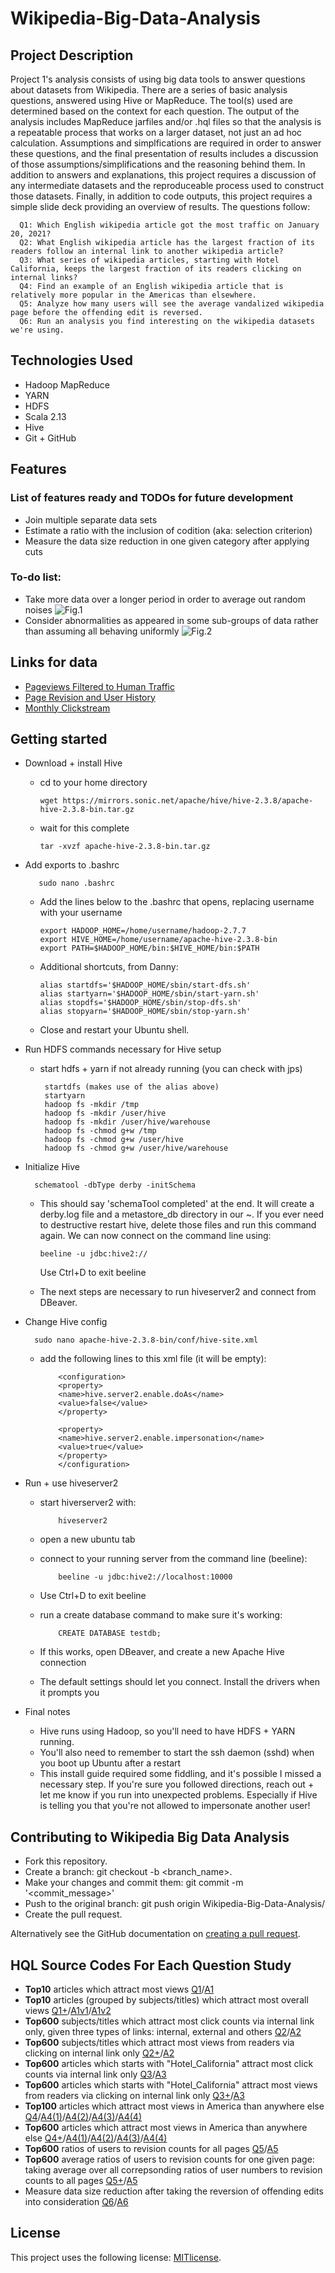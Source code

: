 # Wikipedia-Big-Data-Analysis

## Project Description

Project 1's analysis consists of using big data tools to answer questions about datasets from Wikipedia. There are a series of basic analysis questions, answered using Hive or MapReduce. The tool(s) used are determined based on the context for each question. The output of the analysis includes MapReduce jarfiles and/or .hql files so that the analysis is a repeatable process that works on a larger dataset, not just an ad hoc calculation. Assumptions and simplfications are required in order to answer these questions, and the final presentation of results includes a discussion of those assumptions/simplifications and the reasoning behind them. In addition to answers and explanations, this project requires a discussion of any intermediate datasets and the reproduceable process used to construct those datasets. Finally, in addition to code outputs, this project requires a simple slide deck providing an overview of results. The questions follow: 

      Q1: Which English wikipedia article got the most traffic on January 20, 2021?
      Q2: What English wikipedia article has the largest fraction of its readers follow an internal link to another wikipedia article?
      Q3: What series of wikipedia articles, starting with Hotel California, keeps the largest fraction of its readers clicking on internal links? 
      Q4: Find an example of an English wikipedia article that is relatively more popular in the Americas than elsewhere. 
      Q5: Analyze how many users will see the average vandalized wikipedia page before the offending edit is reversed.
      Q6: Run an analysis you find interesting on the wikipedia datasets we're using.

## Technologies Used

* Hadoop MapReduce
* YARN
* HDFS
* Scala 2.13
* Hive
* Git + GitHub

## Features

### List of features ready and TODOs for future development
* Join multiple separate data sets 
* Estimate a ratio with the inclusion of codition (aka: selection criterion) 
* Measure the data size reduction in one given category after applying cuts 

### To-do list:
* Take more data over a longer period in order to average out random noises 
![Fig.1](https://github.com/renjmindy/Wikipedia-Big-Data-Analysis/blob/main/pic/pj1-wb-2.png)
* Consider abnormalities as appeared in some sub-groups of data rather than assuming all behaving uniformly
![Fig.2](https://github.com/renjmindy/Wikipedia-Big-Data-Analysis/blob/main/pic/pj1-wb-3.png)

## Links for data

* [Pageviews Filtered to Human Traffic](https://wikitech.wikimedia.org/wiki/Analytics/Data_Lake/Traffic/Pageviews)
* [Page Revision and User History](https://wikitech.wikimedia.org/wiki/Analytics/Data_Lake/Edits/Mediawiki_history_dumps#Technical_Documentation)
* [Monthly Clickstream](https://meta.wikimedia.org/wiki/Research:Wikipedia_clickstream)

## Getting started

* Download + install Hive

   - cd to your home directory
         
         wget https://mirrors.sonic.net/apache/hive/hive-2.3.8/apache-hive-2.3.8-bin.tar.gz
   
   - wait for this complete
         
         tar -xvzf apache-hive-2.3.8-bin.tar.gz
         
* Add exports to .bashrc

         sudo nano .bashrc

   - Add the lines below to the .bashrc that opens, replacing username with your username

         export HADOOP_HOME=/home/username/hadoop-2.7.7
         export HIVE_HOME=/home/username/apache-hive-2.3.8-bin
         export PATH=$HADOOP_HOME/bin:$HIVE_HOME/bin:$PATH

   - Additional shortcuts, from Danny:

         alias startdfs='$HADOOP_HOME/sbin/start-dfs.sh'
         alias startyarn='$HADOOP_HOME/sbin/start-yarn.sh'
         alias stopdfs='$HADOOP_HOME/sbin/stop-dfs.sh'
         alias stopyarn='$HADOOP_HOME/sbin/stop-yarn.sh'

   - Close and restart your Ubuntu shell.
   
* Run HDFS commands necessary for Hive setup

  - start hdfs + yarn if not already running (you can check with jps)

         startdfs (makes use of the alias above)
         startyarn
         hadoop fs -mkdir /tmp
         hadoop fs -mkdir /user/hive
         hadoop fs -mkdir /user/hive/warehouse
         hadoop fs -chmod g+w /tmp
         hadoop fs -chmod g+w /user/hive
         hadoop fs -chmod g+w /user/hive/warehouse
         
* Initialize Hive

        schematool -dbType derby -initSchema

  - This should say 'schemaTool completed' at the end. It will create a derby.log file and a metastore_db directory in our ~. 
    If you ever need to destructive restart hive, delete those files and run this command again.
    We can now connect on the command line using: 
            
        beeline -u jdbc:hive2://

    Use Ctrl+D to exit beeline
  
  - The next steps are necessary to run hiveserver2 and connect from DBeaver.
  
* Change Hive config

        sudo nano apache-hive-2.3.8-bin/conf/hive-site.xml
        
  - add the following lines to this xml file (it will be empty):
  
            <configuration>
            <property>
            <name>hive.server2.enable.doAs</name>
            <value>false</value>
            </property>

            <property>
            <name>hive.server2.enable.impersonation</name>
            <value>true</value>
            </property>
            </configuration>
            
* Run + use hiveserver2

  - start hiverserver2 with:
  
            hiveserver2
            
  - open a new ubuntu tab
  - connect to your running server from the command line (beeline):
  
            beeline -u jdbc:hive2://localhost:10000
            
  - Use Ctrl+D to exit beeline
  - run a create database command to make sure it's working:
  
            CREATE DATABASE testdb;
            
  - If this works, open DBeaver, and create a new Apache Hive connection
  - The default settings should let you connect. Install the drivers when it prompts you
  
* Final notes

  - Hive runs using Hadoop, so you'll need to have HDFS + YARN running.
  - You'll also need to remember to start the ssh daemon (sshd) when you boot up Ubuntu after a restart
  - This install guide required some fiddling, and it's possible I missed a necessary step. If you're sure you followed directions, reach out + let me know if you run into unexpected problems. Especially if Hive is telling you that you're not allowed to impersonate another user!

## Contributing to Wikipedia Big Data Analysis
   
* Fork this repository.
* Create a branch: git checkout -b <branch_name>.
* Make your changes and commit them: git commit -m '<commit_message>'
* Push to the original branch: git push origin Wikipedia-Big-Data-Analysis/<location>
* Create the pull request.

Alternatively see the GitHub documentation on [creating a pull request](https://help.github.com/en/github/collaborating-with-issues-and-pull-requests/creating-a-pull-request).

## HQL Source Codes For Each Question Study

* **Top10** articles which attract most views
[Q1](https://github.com/renjmindy/210104-usf-bigdata/blob/main/proj1_0/Project1Q1.sql)/[A1](https://github.com/renjmindy/210104-usf-bigdata/blob/main/proj1_0/Q1A/p1q1t1.tsv)
* **Top10** articles (grouped by subjects/titles) which attract most overall views
[Q1+](https://github.com/renjmindy/210104-usf-bigdata/blob/main/proj1_0/Project1Q1%2B.sql)/[A1v1](https://github.com/renjmindy/210104-usf-bigdata/blob/main/proj1_0/Q1A%2B/p1q9t1.tsv)/[A1v2](https://github.com/renjmindy/210104-usf-bigdata/blob/main/proj1_0/Q1A%2B/p1q9t2.tsv)
* **Top600** subjects/titles which attract most click counts via internal link only, given three types of links: internal, external and others
[Q2](https://github.com/renjmindy/210104-usf-bigdata/blob/main/proj1_0/Project1Q2.sql)/[A2](https://github.com/renjmindy/210104-usf-bigdata/blob/main/proj1_0/Q2A/p1q2t2_8.tsv)
* **Top600** subjects/titles which attract most views from readers via clicking on internal link only
[Q2+](https://github.com/renjmindy/210104-usf-bigdata/blob/main/proj1_0/Project1Q2%2B.sql)/[A2](https://github.com/renjmindy/210104-usf-bigdata/blob/main/proj1_0/Q2A%2B/p1q7t5_1.tsv)
* **Top600** articles which starts with "Hotel_California" attract most click counts via internal link only 
[Q3](https://github.com/renjmindy/210104-usf-bigdata/blob/main/proj1_0/Project1Q3.sql)/[A3](https://github.com/renjmindy/210104-usf-bigdata/blob/main/proj1_0/Q3A/p1q3t1_3.tsv)
* **Top600** articles which starts with "Hotel_California" attract most views from readers via clicking on internal link only
[Q3+](https://github.com/renjmindy/210104-usf-bigdata/blob/main/proj1_0/Project1Q3%2B.sql)/[A3](https://github.com/renjmindy/210104-usf-bigdata/blob/main/proj1_0/Q3A%2B/p1q8t7_1.tsv)
* **Top100** articles which attract most views in America than anywhere else
[Q4](https://github.com/renjmindy/210104-usf-bigdata/blob/main/proj1_0/Project1Q4.sql)/[A4(1)](https://github.com/renjmindy/210104-usf-bigdata/blob/main/proj1_0/Q4A/p1q4t1_d201229_00_05.tsv)/[A4(2)](https://github.com/renjmindy/210104-usf-bigdata/blob/main/proj1_0/Q4A/p1q4t1_d201229_06_11.tsv)/[A4(3)](https://github.com/renjmindy/210104-usf-bigdata/blob/main/proj1_0/Q4A/p1q4t1_d201229_12_17.tsv)/[A4(4)](https://github.com/renjmindy/210104-usf-bigdata/blob/main/proj1_0/Q4A/p1q4t1_d201229_18_23.tsv)
* **Top600** articles which attract most views in America than anywhere else 
[Q4+](https://github.com/renjmindy/210104-usf-bigdata/blob/main/proj1_0/Project1Q4v2.sql)/[A4(1)](https://github.com/renjmindy/210104-usf-bigdata/blob/main/proj1_0/Q4A/p1q4t1_d201229_00_05_2.tsv)/[A4(2)](https://github.com/renjmindy/210104-usf-bigdata/blob/main/proj1_0/Q4A/p1q4t1_d201229_06_11_2.tsv)/[A4(3)](https://github.com/renjmindy/210104-usf-bigdata/blob/main/proj1_0/Q4A/p1q4t1_d201229_12_17_2.tsv)/[A4(4)](https://github.com/renjmindy/210104-usf-bigdata/blob/main/proj1_0/Q4A/p1q4t1_d201229_18_23_2.tsv)
* **Top600** ratios of users to revision counts for all pages
[Q5](https://github.com/renjmindy/210104-usf-bigdata/blob/main/proj1_0/Project1Q5.sql)/[A5](https://github.com/renjmindy/210104-usf-bigdata/blob/main/proj1_0/Q5A/p1q5t1_3.tsv)
* **Top600** average ratios of users to revision counts for one given page: taking average over all correpsonding ratios of user numbers to revision counts to all pages
[Q5+](https://github.com/renjmindy/210104-usf-bigdata/blob/main/proj1_0/Project1Q5v2.sql)/[A5](https://github.com/renjmindy/210104-usf-bigdata/blob/main/proj1_0/Q5A/p1q5t4_1.tsv)
* Measure data size reduction after taking the reversion of offending edits into consideration
[Q6](https://github.com/renjmindy/210104-usf-bigdata/blob/main/proj1_0/Project1Q6.sql)/[A6](https://github.com/renjmindy/210104-usf-bigdata/tree/main/proj1_0/Q6A)

## License

This project uses the following license: [MITlicense](https://mit-license.org/).
